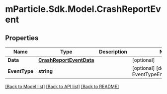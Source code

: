# mParticle.Sdk.Model.CrashReportEvent
## Properties

Name | Type | Description | Notes
------------ | ------------- | ------------- | -------------
**Data** | [**CrashReportEventData**](CrashReportEventData.md) |  | [optional] 
**EventType** | **string** |  | [optional] [default to EventTypeEnum.Crashreport]

[[Back to Model list]](../README.md#documentation-for-models) [[Back to API list]](../README.md#documentation-for-api-endpoints) [[Back to README]](../README.md)

